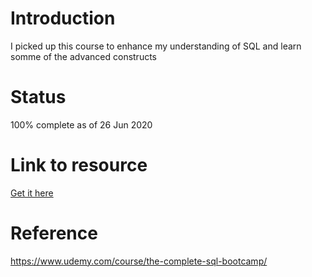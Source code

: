 # Introduction

I picked up this course to enhance my understanding of SQL and learn somme of the advanced constructs

# Status

100% complete as of 26 Jun 2020

# Link to resource

[Get it here](https://docs.google.com/document/d/1mSX2X7y2ZYmAjHsRw8eBY1E9Spk3yIEzRxoSY8JSI0Q/edit?usp=sharing)

# Reference

https://www.udemy.com/course/the-complete-sql-bootcamp/
